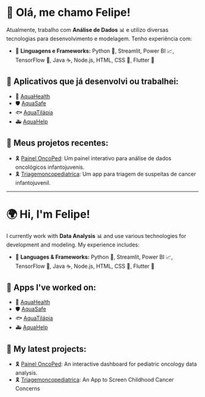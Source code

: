 # 👋 Olá, me chamo Felipe! 

Atualmente, trabalho com **Análise de Dados** 📊 e utilizo diversas tecnologias para desenvolvimento e modelagem. Tenho experiência com:

- 🚀 **Linguagens e Frameworks:** Python 🐍, Streamlit, Power BI 📈, TensorFlow 🤖, Java ☕, Node.js, HTML, CSS 🎨, Flutter 📱

## 📌 Aplicativos que já desenvolvi ou trabalhei:

- 🌊 [AquaHealth](https://play.google.com/store/apps/details?id=br.gov.rs.fepagro.aquasaude_camarao&hl=en)
- 🛡️ [AquaSafe](https://play.google.com/store/apps/details?id=br.gov.rs.ddpa_seapi.aquasaude.aquasafe&hl=en)
- 🐟 [AquaTilápia](https://play.google.com/store/apps/details?id=aquatilapia.ddpaseapi.rs.gov.br.aqua_tilapia&hl=en)
- 🚑 [AquaHelp](https://play.google.com/store/apps/details?id=aquatilapia.ddpaseapi.rs.gov.br.aqua_tilapia&hl=en)

## 🔬 Meus projetos recentes:

- 🎗️ [Painel OncoPed](https://dashoncologico.streamlit.app/): Um painel interativo para análise de dados oncológicos infantojuvenis.
- 🎗️ [Triagemoncopediatrica](https://triagemoncopediatrica.web.app/): Um app para triagem de suspeitas de cancer infantojuvenil.

---

# 🌍 Hi, I'm Felipe! 

I currently work with **Data Analysis** 📊 and use various technologies for development and modeling. My experience includes:

- 🚀 **Languages & Frameworks:** Python 🐍, Streamlit, Power BI 📈, TensorFlow 🤖, Java ☕, Node.js, HTML, CSS 🎨, Flutter 📱

## 📌 Apps I've worked on:

- 🌊 [AquaHealth](https://play.google.com/store/apps/details?id=br.gov.rs.fepagro.aquasaude_camarao&hl=en)
- 🛡️ [AquaSafe](https://play.google.com/store/apps/details?id=br.gov.rs.ddpa_seapi.aquasaude.aquasafe&hl=en)
- 🐟 [AquaTilápia](https://play.google.com/store/apps/details?id=aquatilapia.ddpaseapi.rs.gov.br.aqua_tilapia&hl=en)
- 🚑 [AquaHelp](https://play.google.com/store/apps/details?id=aquatilapia.ddpaseapi.rs.gov.br.aqua_tilapia&hl=en)

## 🔬 My latest projects:

- 🎗️ [Painel OncoPed](https://dashoncologico.streamlit.app/): An interactive dashboard for pediatric oncology data analysis.
- 🎗️ [Triagemoncopediatrica](https://triagemoncopediatrica.web.app/): An App to Screen Childhood Cancer Concerns

